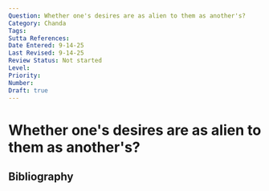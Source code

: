 ```yaml
---
Question: Whether one's desires are as alien to them as another's?
Category: Chanda
Tags: 
Sutta References: 
Date Entered: 9-14-25
Last Revised: 9-14-25
Review Status: Not started
Level: 
Priority: 
Number: 
Draft: true
---
```


# Whether one's desires are as alien to them as another's?

## Bibliography

<!-- 

Notes:



-->